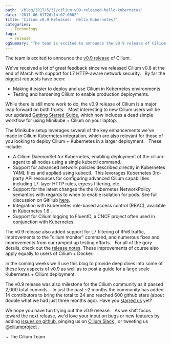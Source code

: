 ```yaml
---
path: '/blog/2017/5/31/cilium-v09-released-hello-kubernetes'
date: '2017-06-01T20:14:07.000Z'
title: 'Cilium v0.9 Released:  Hello Kubernetes!'
categories:
  - Technology
tags:
  - release
ogSummary: "The team is excited to announce the v0.9 release of Cilium.We've received a lot of great feedback since we released Cilium v0.8 at the end of March with support for L7 HTTP-aware network security. By far the biggest requests have been:1) Making it easier to deploy and use Cilium in Kubernetes environments 2) Testing and hardening Cilium to enable production deployments."
---
```


The team is excited to announce the [v0.9 release](https://github.com/cilium/cilium/releases/tag/v0.9.0) of Cilium.

We've received a lot of great feedback since we released Cilium v0.8 at the end of March with support for L7 HTTP-aware network security.   By far the biggest requests have been:

- Making it easier to deploy and use Cilium in Kubernetes environments
- Testing and hardening Cilium to enable production deployments.

While there is still more work to do, the v0.9 release of Cilium is a major leap forward on both fronts.   Most interesting to new Cilium users will be our updated [Getting Started Guide](http://docs.cilium.io/en/stable/gettingstarted/), which now includes a dead simple workflow for using Minikube + Cilium on your laptop:

The Minikube setup leverages several of the key enhancements we've made in Cilium Kubernetes integration, which are also relevant for those of you looking to deploy Cilium + Kubernetes in a larger deployment.   These include:

- A Cilium DaemonSet for Kubernetes, enabling deployment of the cilium-agent to all nodes using a single kubectl command.
- Support for advanced network policies described directly in Kubernetes YAML files and applied using kubectl.  This leverages Kubernetes 3rd-party API resources for configuring advanced Cilium capabilities including L7-layer HTTP rules, egress filtering, etc.
- Support for the latest changes the the Kubernetes NetworkPolicy semantics with regards to when to enable isolation for pods. See full discussion on GitHub [here](https://github.com/kubernetes/kubernetes/pull/39164).
- Integration with Kubernetes role-based access control (RBAC), available in Kubernetes 1.6 .
- Support for Cilium logging to FluentD, a CNCF project often used in conjunction with Kubernetes.

The v0.9 release also added support for L7 filtering of IPv6 traffic, improvements to the "cilium monitor" command, and numerous fixes and improvements from our ramped up testing efforts.   For all of the gory details, check out the [release notes](https://github.com/cilium/cilium/releases/tag/v0.9.0). These improvements of course also apply equally to users of Cilium + Docker.

In the coming weeks we'll use this blog to provide deep dives into some of these key aspects of v0.9 as well as to post a guide for a large scale Kubernetes + Cilium deployment.

The v0.9 release was also milestone for the Cilium community as it passed 2,000 total commits.   In just the past ~2 months the community has added 14 contributors to bring the total to 24 and reached 600 github stars (about double what we had just three months ago). Have you [starred us](https://github.com/cilium/cilium) yet?

We hope you have fun trying out the v0.9 release.   As we shift focus toward the next release, we'd love your input on bugs or new features by adding [issues on github](https://github.com/cilium/cilium/issues), pinging us on [Cilium Slack](https://cilium.herokuapp.com/) , or tweeting us [@ciliumproject](https://twitter.com/ciliumproject) .

~ The Cilium Team

